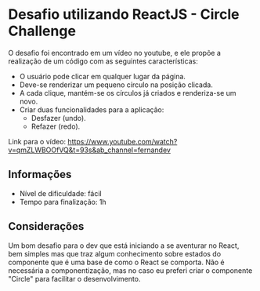 # Desafio utilizando ReactJS - Circle Challenge


O desafio foi encontrado em um vídeo no youtube, e ele propõe a realização de um código com as seguintes características:

- O usuário pode clicar em qualquer lugar da página.
- Deve-se renderizar um pequeno círculo na posição clicada.
- A cada clique, mantém-se os círculos já criados e renderiza-se um novo.
- Criar duas funcionalidades para a aplicação:
  - Desfazer (undo).
  - Refazer (redo).
  
Link para o vídeo: https://www.youtube.com/watch?v=qmZLWBOOfVQ&t=93s&ab_channel=fernandev

## Informações
- Nível de dificuldade: fácil
- Tempo para finalização: 1h

## Considerações

Um bom desafio para o dev que está iniciando a se aventurar no React, bem simples mas que traz algum conhecimento sobre estados do componente que é uma base de como o React se comporta. Não é necessária a componentização, mas no caso eu preferi criar o componente "Circle" para facilitar o desenvolvimento.
